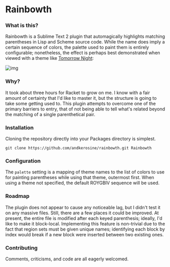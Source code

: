 Rainbowth
=========

### What is this?
Rainbowth is a Sublime Text 2 plugin that automagically highlights matching parentheses in Lisp and Scheme source code. While the name does imply a certain sequence of colors, the palette used to paint them is entirely configurable; nonetheless, the effect is perhaps best demonstrated when viewed with a theme like [Tomorrow Night](https://github.com/chriskempson/tomorrow-theme/tree/master/textmate):

![img](http://i.imgur.com/ja50Z.png)

### Why?

It took about three hours for Racket to grow on me. I know with a fair amount of certainty that I'd like to master it, but the structure is going to take some getting used to. This plugin attempts to overcome one of the primary barriers to entry, that of not being able to tell what's related beyond the matching of a single parenthetical pair.

### Installation

Cloning the repository directly into your Packages directory is simplest.

    git clone https://github.com/andkerosine/rainbowth.git Rainbowth

### Configuration

The `palette` setting is a mapping of theme names to the list of colors to use for painting parentheses while using that theme, outermost first. When using a theme not specified, the default ROYGBIV sequence will be used.

### Roadmap

The plugin does not appear to cause any noticeable lag, but I didn't test it on any massive files. Still, there are a few places it could be improved. At present, the entire file is modified after each keyed parenthesis; ideally, I'd like to make it block-local. Implementing this feature is non-trivial due to the fact that region sets must be given unique names; identifying each block by index would break if a new block were inserted between two existing ones.

### Contributing

Comments, criticisms, and code are all eagerly welcomed.